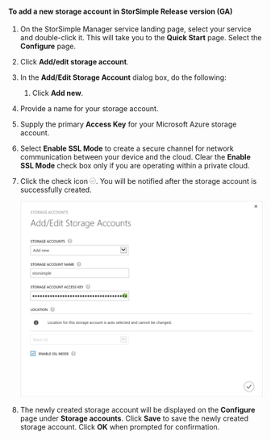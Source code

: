 <!--author=SharS last changed: 9/17/15-->

#### To add a new storage account in StorSimple Release version (GA)
1. On the StorSimple Manager service landing page, select your service and double-click it. This will take you to the **Quick Start** page. Select the **Configure** page.

2. Click **Add/edit storage account**.

3. In the **Add/Edit Storage Account** dialog box, do the following:

   1. Click **Add new**.
2. Provide a name for your storage account.
3. Supply the primary **Access Key** for your Microsoft Azure storage account.
4. Select **Enable SSL Mode** to create a secure channel for network communication between your device and the cloud. Clear the **Enable SSL Mode** check box only if you are operating within a private cloud.
5. Click the check icon ![check icon](./media/storsimple-configure-new-storage-account/HCS_CheckIcon-include.png). You will be notified after the storage account is successfully created.

   ![Add storage account](./media/storsimple-configure-new-storage-account/HCS_AddStorageAccount-include.png)


4. The newly created storage account will be displayed on the **Configure** page under **Storage accounts**. Click **Save** to save the newly created storage account. Click **OK** when prompted for confirmation.


